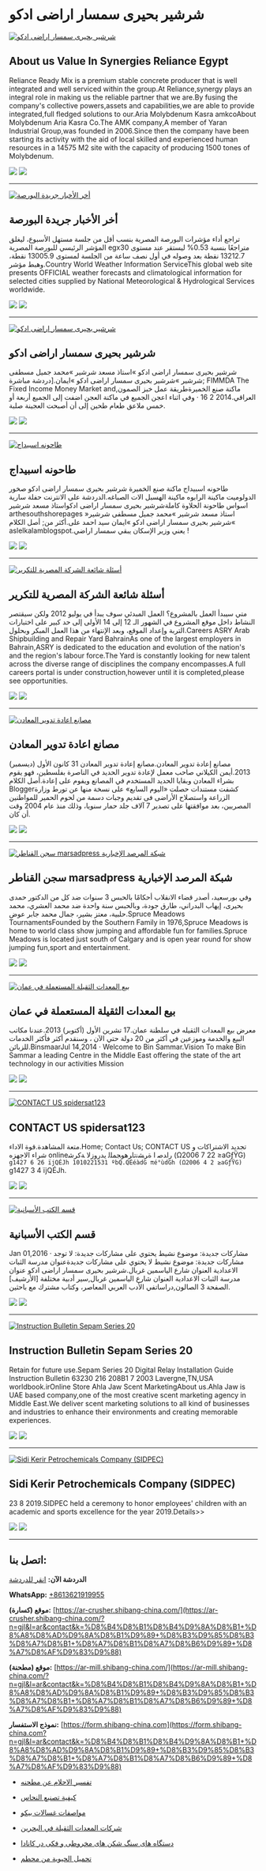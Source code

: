 # شرشير بحيرى سمسار اراضى ادكو

<a href="https://swt.shibang-china.com/?n=gjl&l=ar&img&k=%D8%B4%D8%B1%D8%B4%D9%8A%D8%B1+%D8%A8%D8%AD%D9%8A%D8%B1%D9%89+%D8%B3%D9%85%D8%B3%D8%A7%D8%B1+%D8%A7%D8%B1%D8%A7%D8%B6%D9%89+%D8%A7%D8%AF%D9%83%D9%88" target="_blank">![شرشير بحيرى سمسار اراضى ادكو](http://static.shibang-china.com/all-800x300/1311.jpg)</a>

## About us Value In Synergies Reliance Egypt
Reliance Ready Mix is a premium stable concrete producer that is well integrated and well serviced within the group.At Reliance,synergy plays an integral role in making us the reliable partner that we are.By fusing the company's collective powers,assets and capabilities,we are able to provide integrated,full fledged solutions to our.Aria Molybdenum Kasra amkcoAbout Molybdenum Aria Kasra Co.The AMK company,A member of Yaran Industrial Group,was founded in 2006.Since then the company have been starting its activity with the aid of local skilled and experienced human resources in a 14575 M2 site with the capacity of producing 1500 tones of Molybdenum.


<a href="https://whatsapp.shibangsoft.com/WhatsApp.php" target="_blank" title="WhatsApp">![](http://static.shibang-china.com/icon/whatsapp.png)</a> <a href="https://swt.shibang-china.com/?n=gjl&l=ar&icon&k=%D8%B4%D8%B1%D8%B4%D9%8A%D8%B1+%D8%A8%D8%AD%D9%8A%D8%B1%D9%89+%D8%B3%D9%85%D8%B3%D8%A7%D8%B1+%D8%A7%D8%B1%D8%A7%D8%B6%D9%89+%D8%A7%D8%AF%D9%83%D9%88" target="_blank">![](http://static.shibang-china.com/icon/chat-ar.png)</a>

---

<a href="https://swt.shibang-china.com/?n=gjl&l=ar&img&k=%D8%B4%D8%B1%D8%B4%D9%8A%D8%B1+%D8%A8%D8%AD%D9%8A%D8%B1%D9%89+%D8%B3%D9%85%D8%B3%D8%A7%D8%B1+%D8%A7%D8%B1%D8%A7%D8%B6%D9%89+%D8%A7%D8%AF%D9%83%D9%88" target="_blank">![أخر اﻷخبار جريدة البورصة](http://static.shibang-china.com/all-800x300/406.jpg)</a>

## أخر اﻷخبار جريدة البورصة
تراجع أداء مؤشرات البورصة المصرية بنسب أقل من جلسة مستهل الأسبوع، ليغلق المؤشر الرئيسي للبورصة المصرية egx30 متراجعًا بنسبة 0.53% ليستقر عند مستوى 13212.7 نقطة بعد وصوله في أول نصف ساعة من الجلسة لمستوى 13005.9 نقطة، وهبط مؤشر.Country World Weather Information ServiceThis global web site presents OFFICIAL weather forecasts and climatological information for selected cities supplied by National Meteorological & Hydrological Services worldwide.


<a href="https://whatsapp.shibangsoft.com/WhatsApp.php" target="_blank" title="WhatsApp">![](http://static.shibang-china.com/icon/whatsapp.png)</a> <a href="https://swt.shibang-china.com/?n=gjl&l=ar&icon&k=%D8%B4%D8%B1%D8%B4%D9%8A%D8%B1+%D8%A8%D8%AD%D9%8A%D8%B1%D9%89+%D8%B3%D9%85%D8%B3%D8%A7%D8%B1+%D8%A7%D8%B1%D8%A7%D8%B6%D9%89+%D8%A7%D8%AF%D9%83%D9%88" target="_blank">![](http://static.shibang-china.com/icon/chat-ar.png)</a>

---

<a href="https://swt.shibang-china.com/?n=gjl&l=ar&img&k=%D8%B4%D8%B1%D8%B4%D9%8A%D8%B1+%D8%A8%D8%AD%D9%8A%D8%B1%D9%89+%D8%B3%D9%85%D8%B3%D8%A7%D8%B1+%D8%A7%D8%B1%D8%A7%D8%B6%D9%89+%D8%A7%D8%AF%D9%83%D9%88" target="_blank">![شرشير بحيرى سمسار اراضى ادكو](http://static.shibang-china.com/all-800x300/321.jpg)</a>

## شرشير بحيرى سمسار اراضى ادكو
شرشير بحيرى سمسار اراضى ادكو »استاذ مسعد شرشير »محمد جميل مسطفى شرشير »شرشير بحيرى سمسار اراضى ادكو »ايمان.[دردشة مباشرة; FIMMDA The Fixed Income Money Market and,ماكنة صنع الخميرةطريقة عمل خبز الصمون العراقي.2014 2 16 · وفي اثناء اعجن الجميع في ماكنة العجن اضفت إلى الجميع أربعة أو خمس ملاعق طعام طحين إلى أن أصبحت العجينة صلبة.


<a href="https://whatsapp.shibangsoft.com/WhatsApp.php" target="_blank" title="WhatsApp">![](http://static.shibang-china.com/icon/whatsapp.png)</a> <a href="https://swt.shibang-china.com/?n=gjl&l=ar&icon&k=%D8%B4%D8%B1%D8%B4%D9%8A%D8%B1+%D8%A8%D8%AD%D9%8A%D8%B1%D9%89+%D8%B3%D9%85%D8%B3%D8%A7%D8%B1+%D8%A7%D8%B1%D8%A7%D8%B6%D9%89+%D8%A7%D8%AF%D9%83%D9%88" target="_blank">![](http://static.shibang-china.com/icon/chat-ar.png)</a>

---

<a href="https://swt.shibang-china.com/?n=gjl&l=ar&img&k=%D8%B4%D8%B1%D8%B4%D9%8A%D8%B1+%D8%A8%D8%AD%D9%8A%D8%B1%D9%89+%D8%B3%D9%85%D8%B3%D8%A7%D8%B1+%D8%A7%D8%B1%D8%A7%D8%B6%D9%89+%D8%A7%D8%AF%D9%83%D9%88" target="_blank">![طاحونه اسبيداج](http://static.shibang-china.com/all-800x300/122.jpg)</a>

## طاحونه اسبيداج
طاحونه اسبيداج ماكنة صنع الخميرة شرشير بحيرى سمسار اراضى ادكو صخور الدولوميت ماكينة الرابوه ماكينة الهسبل الات الصباغه.الدردشة على الانترنت حفلة سارية اسواس طاحونة الحلاوة كاملةشرشير بحيرى سمسار اراضى ادكواستاذ مسعد شرشير arthesouthshorepages »استاذ مسعد شرشير »محمد جميل مسطفى شرشير »شرشير بحيرى سمسار اراضى ادكو »ايمان سيد احمد على.أكثر من; أصل الكلام aslelkalamblogspot.يعني وزير الإسكان يبقي سمسار اراضي !


<a href="https://whatsapp.shibangsoft.com/WhatsApp.php" target="_blank" title="WhatsApp">![](http://static.shibang-china.com/icon/whatsapp.png)</a> <a href="https://swt.shibang-china.com/?n=gjl&l=ar&icon&k=%D8%B4%D8%B1%D8%B4%D9%8A%D8%B1+%D8%A8%D8%AD%D9%8A%D8%B1%D9%89+%D8%B3%D9%85%D8%B3%D8%A7%D8%B1+%D8%A7%D8%B1%D8%A7%D8%B6%D9%89+%D8%A7%D8%AF%D9%83%D9%88" target="_blank">![](http://static.shibang-china.com/icon/chat-ar.png)</a>

---

<a href="https://swt.shibang-china.com/?n=gjl&l=ar&img&k=%D8%B4%D8%B1%D8%B4%D9%8A%D8%B1+%D8%A8%D8%AD%D9%8A%D8%B1%D9%89+%D8%B3%D9%85%D8%B3%D8%A7%D8%B1+%D8%A7%D8%B1%D8%A7%D8%B6%D9%89+%D8%A7%D8%AF%D9%83%D9%88" target="_blank">![أسئلة شائعة الشركة المصرية للتكرير](http://static.shibang-china.com/all-800x300/996.jpg)</a>

## أسئلة شائعة الشركة المصرية للتكرير
متي سيبدأ العمل بالمشروع؟ العمل المبدئي سوف يبدأ في يوليو 2012 ولكن سيقتصر النشاط داخل موقع المشروع في الشهور الـ 12 إلى 14 الأولى إلى حد كبير على اختبارات التربة وإعداد الموقع، وبعد الإنتهاء من هذا العمل المبكر وبحلول.Careers ASRY Arab Shipbuilding and Repair Yard BahrainAs one of the largest employers in Bahrain,ASRY is dedicated to the education and evolution of the nation's and the region's labour force.The Yard is constantly looking for new talent across the diverse range of disciplines the company encompasses.A full careers portal is under construction,however until it is completed,please see opportunities.


<a href="https://whatsapp.shibangsoft.com/WhatsApp.php" target="_blank" title="WhatsApp">![](http://static.shibang-china.com/icon/whatsapp.png)</a> <a href="https://swt.shibang-china.com/?n=gjl&l=ar&icon&k=%D8%B4%D8%B1%D8%B4%D9%8A%D8%B1+%D8%A8%D8%AD%D9%8A%D8%B1%D9%89+%D8%B3%D9%85%D8%B3%D8%A7%D8%B1+%D8%A7%D8%B1%D8%A7%D8%B6%D9%89+%D8%A7%D8%AF%D9%83%D9%88" target="_blank">![](http://static.shibang-china.com/icon/chat-ar.png)</a>

---

<a href="https://swt.shibang-china.com/?n=gjl&l=ar&img&k=%D8%B4%D8%B1%D8%B4%D9%8A%D8%B1+%D8%A8%D8%AD%D9%8A%D8%B1%D9%89+%D8%B3%D9%85%D8%B3%D8%A7%D8%B1+%D8%A7%D8%B1%D8%A7%D8%B6%D9%89+%D8%A7%D8%AF%D9%83%D9%88" target="_blank">![مصانع اعادة تدوير المعادن](http://static.shibang-china.com/all-800x300/594.jpg)</a>

## مصانع اعادة تدوير المعادن
مصانع إعادة تدوير المعادن.مصانع إعادة تدوير المعادن 31 كانون الأول (ديسمبر) 2013.أيمن الكيلاني صاحب معمل لإعادة تدوير الحديد في الناصرة بفلسطين، فهو يقوم بشراء المعادن وبقايا الحديد المستخدم في المصانع ويفوم على إعادة.أصل الكلام Bloggerكشفت مستندات حصلت «اليوم السابع» على نسخة منها عن تورط وزارة الزراعة واستصلاح الأراضى فى تقديم وجبات دسمة من لحوم الحمير للمواطنين المصريين، بعد موافقتها على تصدير 7 آلاف جلد حمار سنويا، وذلك منذ عام 2004 وقت أن كان.


<a href="https://whatsapp.shibangsoft.com/WhatsApp.php" target="_blank" title="WhatsApp">![](http://static.shibang-china.com/icon/whatsapp.png)</a> <a href="https://swt.shibang-china.com/?n=gjl&l=ar&icon&k=%D8%B4%D8%B1%D8%B4%D9%8A%D8%B1+%D8%A8%D8%AD%D9%8A%D8%B1%D9%89+%D8%B3%D9%85%D8%B3%D8%A7%D8%B1+%D8%A7%D8%B1%D8%A7%D8%B6%D9%89+%D8%A7%D8%AF%D9%83%D9%88" target="_blank">![](http://static.shibang-china.com/icon/chat-ar.png)</a>

---

<a href="https://swt.shibang-china.com/?n=gjl&l=ar&img&k=%D8%B4%D8%B1%D8%B4%D9%8A%D8%B1+%D8%A8%D8%AD%D9%8A%D8%B1%D9%89+%D8%B3%D9%85%D8%B3%D8%A7%D8%B1+%D8%A7%D8%B1%D8%A7%D8%B6%D9%89+%D8%A7%D8%AF%D9%83%D9%88" target="_blank">![سجن القناطر marsadpress شبكة المرصد الإخبارية](http://static.shibang-china.com/all-800x300/253.jpg)</a>

## سجن القناطر marsadpress شبكة المرصد الإخبارية
وفي بورسعيد، أصدر قضاء الانقلاب أحكامًا بالحبس 3 سنوات ضد كل من الدكتور حمدى بحيرى، إيهاب البدراني، طارق جودة، وبالحبس سنة واحدة ضد محمد العشري، محمد حلبية، معتز بشير، جمال محمد جابر عوض.Spruce Meadows TournamentsFounded by the Southern Family in 1976,Spruce Meadows is home to world class show jumping and affordable fun for families.Spruce Meadows is located just south of Calgary and is open year round for show jumping fun,sport and entertainment.


<a href="https://whatsapp.shibangsoft.com/WhatsApp.php" target="_blank" title="WhatsApp">![](http://static.shibang-china.com/icon/whatsapp.png)</a> <a href="https://swt.shibang-china.com/?n=gjl&l=ar&icon&k=%D8%B4%D8%B1%D8%B4%D9%8A%D8%B1+%D8%A8%D8%AD%D9%8A%D8%B1%D9%89+%D8%B3%D9%85%D8%B3%D8%A7%D8%B1+%D8%A7%D8%B1%D8%A7%D8%B6%D9%89+%D8%A7%D8%AF%D9%83%D9%88" target="_blank">![](http://static.shibang-china.com/icon/chat-ar.png)</a>

---

<a href="https://swt.shibang-china.com/?n=gjl&l=ar&img&k=%D8%B4%D8%B1%D8%B4%D9%8A%D8%B1+%D8%A8%D8%AD%D9%8A%D8%B1%D9%89+%D8%B3%D9%85%D8%B3%D8%A7%D8%B1+%D8%A7%D8%B1%D8%A7%D8%B6%D9%89+%D8%A7%D8%AF%D9%83%D9%88" target="_blank">![بيع المعدات الثقيلة المستعملة في عمان](http://static.shibang-china.com/all-800x300/173.jpg)</a>

## بيع المعدات الثقيلة المستعملة في عمان
معرض بيع المعدات الثقيله في سلطنة عمان.17 تشرين الأول (أكتوبر) 2013.عندنا مكاتب البيع والخدمة وموزعين في أكثر من 20 دولة حتي الآن ، وسنقدم أكثر فأكثر الخدمات للزبائن.BinsmaarJul 14,2014 · Welcome to Bin Sammar.Vision To make Bin Sammar a leading Centre in the Middle East offering the state of the art technology in our activities Mission


<a href="https://whatsapp.shibangsoft.com/WhatsApp.php" target="_blank" title="WhatsApp">![](http://static.shibang-china.com/icon/whatsapp.png)</a> <a href="https://swt.shibang-china.com/?n=gjl&l=ar&icon&k=%D8%B4%D8%B1%D8%B4%D9%8A%D8%B1+%D8%A8%D8%AD%D9%8A%D8%B1%D9%89+%D8%B3%D9%85%D8%B3%D8%A7%D8%B1+%D8%A7%D8%B1%D8%A7%D8%B6%D9%89+%D8%A7%D8%AF%D9%83%D9%88" target="_blank">![](http://static.shibang-china.com/icon/chat-ar.png)</a>

---

<a href="https://swt.shibang-china.com/?n=gjl&l=ar&img&k=%D8%B4%D8%B1%D8%B4%D9%8A%D8%B1+%D8%A8%D8%AD%D9%8A%D8%B1%D9%89+%D8%B3%D9%85%D8%B3%D8%A7%D8%B1+%D8%A7%D8%B1%D8%A7%D8%B6%D9%89+%D8%A7%D8%AF%D9%83%D9%88" target="_blank">![CONTACT US spidersat123](http://static.shibang-china.com/all-800x300/157.jpg)</a>

## CONTACT US spidersat123
متعة المشاهدة.قوة الاداء.Home; Contact Us; CONTACT US تجديد الاشتراكات و شراء الاجهزه onlineراﺪﺻ ا ةﺮﺸﻧتاﺮﻫﻮﺠﻤﻠﻟ يدروزﻻ ﺔﻛﺮﺷ (Ω2006 7 22 ≥aGƒŸG) `g1427 6 26 ïjQÉJh 1010221531 ºbQ.QÉéàdG πé°ùdGh (Ω2006 4 2 ≥aGƒŸG) `g1427 3 4 ïjQÉJh.


<a href="https://whatsapp.shibangsoft.com/WhatsApp.php" target="_blank" title="WhatsApp">![](http://static.shibang-china.com/icon/whatsapp.png)</a> <a href="https://swt.shibang-china.com/?n=gjl&l=ar&icon&k=%D8%B4%D8%B1%D8%B4%D9%8A%D8%B1+%D8%A8%D8%AD%D9%8A%D8%B1%D9%89+%D8%B3%D9%85%D8%B3%D8%A7%D8%B1+%D8%A7%D8%B1%D8%A7%D8%B6%D9%89+%D8%A7%D8%AF%D9%83%D9%88" target="_blank">![](http://static.shibang-china.com/icon/chat-ar.png)</a>

---

<a href="https://swt.shibang-china.com/?n=gjl&l=ar&img&k=%D8%B4%D8%B1%D8%B4%D9%8A%D8%B1+%D8%A8%D8%AD%D9%8A%D8%B1%D9%89+%D8%B3%D9%85%D8%B3%D8%A7%D8%B1+%D8%A7%D8%B1%D8%A7%D8%B6%D9%89+%D8%A7%D8%AF%D9%83%D9%88" target="_blank">![قسم الكتب الأسبانية](http://static.shibang-china.com/all-800x300/439.jpg)</a>

## قسم الكتب الأسبانية
Jan 01,2016 · مشاركات جديدة: موضوع نشيط يحتوي على مشاركات جديدة: لا توجد مشاركات جديدة: موضوع نشيط لا يحتوي على مشاركات جديدةعنوان مدرسة الثبات الاعدادية العنوان شارع الياسمين غربال.شرشير بحيرى سمسار اراضى ادكو عنوان مدرسة الثبات الاعدادية العنوان شارع الياسمين غربال,سير أدبية مختلفة [الأرشيف] الصفحة 3 الصالون,دراساتفي الأدب العربي المعاصر، وكتاب مشترك مع باحثين.


<a href="https://whatsapp.shibangsoft.com/WhatsApp.php" target="_blank" title="WhatsApp">![](http://static.shibang-china.com/icon/whatsapp.png)</a> <a href="https://swt.shibang-china.com/?n=gjl&l=ar&icon&k=%D8%B4%D8%B1%D8%B4%D9%8A%D8%B1+%D8%A8%D8%AD%D9%8A%D8%B1%D9%89+%D8%B3%D9%85%D8%B3%D8%A7%D8%B1+%D8%A7%D8%B1%D8%A7%D8%B6%D9%89+%D8%A7%D8%AF%D9%83%D9%88" target="_blank">![](http://static.shibang-china.com/icon/chat-ar.png)</a>

---

<a href="https://swt.shibang-china.com/?n=gjl&l=ar&img&k=%D8%B4%D8%B1%D8%B4%D9%8A%D8%B1+%D8%A8%D8%AD%D9%8A%D8%B1%D9%89+%D8%B3%D9%85%D8%B3%D8%A7%D8%B1+%D8%A7%D8%B1%D8%A7%D8%B6%D9%89+%D8%A7%D8%AF%D9%83%D9%88" target="_blank">![Instruction Bulletin Sepam Series 20](http://static.shibang-china.com/all-800x300/1180.jpg)</a>

## Instruction Bulletin Sepam Series 20
Retain for future use.Sepam Series 20 Digital Relay Installation Guide Instruction Bulletin 63230 216 208B1 7 2003 Lavergne,TN,USA worldbook.irOnline Store Ahla Jaw Scent MarketingAbout us.Ahla Jaw is UAE based company,one of the most creative scent marketing agency in Middle East.We deliver scent marketing solutions to all kind of businesses and industries to enhance their environments and creating memorable experiences.


<a href="https://whatsapp.shibangsoft.com/WhatsApp.php" target="_blank" title="WhatsApp">![](http://static.shibang-china.com/icon/whatsapp.png)</a> <a href="https://swt.shibang-china.com/?n=gjl&l=ar&icon&k=%D8%B4%D8%B1%D8%B4%D9%8A%D8%B1+%D8%A8%D8%AD%D9%8A%D8%B1%D9%89+%D8%B3%D9%85%D8%B3%D8%A7%D8%B1+%D8%A7%D8%B1%D8%A7%D8%B6%D9%89+%D8%A7%D8%AF%D9%83%D9%88" target="_blank">![](http://static.shibang-china.com/icon/chat-ar.png)</a>

---

<a href="https://swt.shibang-china.com/?n=gjl&l=ar&img&k=%D8%B4%D8%B1%D8%B4%D9%8A%D8%B1+%D8%A8%D8%AD%D9%8A%D8%B1%D9%89+%D8%B3%D9%85%D8%B3%D8%A7%D8%B1+%D8%A7%D8%B1%D8%A7%D8%B6%D9%89+%D8%A7%D8%AF%D9%83%D9%88" target="_blank">![Sidi Kerir Petrochemicals Company (SIDPEC)](http://static.shibang-china.com/all-800x300/1269.jpg)</a>

## Sidi Kerir Petrochemicals Company (SIDPEC)
23 8 2019.SIDPEC held a ceremony to honor employees' children with an academic and sports excellence for the year 2019.Details>>

<a href="https://whatsapp.shibangsoft.com/WhatsApp.php" target="_blank" title="WhatsApp">![](http://static.shibang-china.com/icon/whatsapp.png)</a> <a href="https://swt.shibang-china.com/?n=gjl&l=ar&icon&k=%D8%B4%D8%B1%D8%B4%D9%8A%D8%B1+%D8%A8%D8%AD%D9%8A%D8%B1%D9%89+%D8%B3%D9%85%D8%B3%D8%A7%D8%B1+%D8%A7%D8%B1%D8%A7%D8%B6%D9%89+%D8%A7%D8%AF%D9%83%D9%88" target="_blank">![](http://static.shibang-china.com/icon/chat-ar.png)</a>

---
## اتصل بنا:

**الدردشة الآن:** [انقر للدردشة](https://swt.shibang-china.com?n=gjl&l=ar&contact&k=%D8%B4%D8%B1%D8%B4%D9%8A%D8%B1+%D8%A8%D8%AD%D9%8A%D8%B1%D9%89+%D8%B3%D9%85%D8%B3%D8%A7%D8%B1+%D8%A7%D8%B1%D8%A7%D8%B6%D9%89+%D8%A7%D8%AF%D9%83%D9%88)

**WhatsApp:**  [+8613621919955](https://whatsapp.shibangsoft.com/WhatsApp.php)

**موقع (كسارة):** [https://ar-crusher.shibang-china.com/](https://ar-crusher.shibang-china.com/?n=gjl&l=ar&contact&k=%D8%B4%D8%B1%D8%B4%D9%8A%D8%B1+%D8%A8%D8%AD%D9%8A%D8%B1%D9%89+%D8%B3%D9%85%D8%B3%D8%A7%D8%B1+%D8%A7%D8%B1%D8%A7%D8%B6%D9%89+%D8%A7%D8%AF%D9%83%D9%88)

**موقع (مطحنة):** [https://ar-mill.shibang-china.com/](https://ar-mill.shibang-china.com/?n=gjl&l=ar&contact&k=%D8%B4%D8%B1%D8%B4%D9%8A%D8%B1+%D8%A8%D8%AD%D9%8A%D8%B1%D9%89+%D8%B3%D9%85%D8%B3%D8%A7%D8%B1+%D8%A7%D8%B1%D8%A7%D8%B6%D9%89+%D8%A7%D8%AF%D9%83%D9%88)

**نموذج الاستفسار:** [https://form.shibang-china.com](https://form.shibang-china.com?n=gjl&l=ar&contact&k=%D8%B4%D8%B1%D8%B4%D9%8A%D8%B1+%D8%A8%D8%AD%D9%8A%D8%B1%D9%89+%D8%B3%D9%85%D8%B3%D8%A7%D8%B1+%D8%A7%D8%B1%D8%A7%D8%B6%D9%89+%D8%A7%D8%AF%D9%83%D9%88)

* [تفسير الاحلام عن مطحنه](../40/%D8%AA%D9%81%D8%B3%D9%8A%D8%B1%20%D8%A7%D9%84%D8%A7%D8%AD%D9%84%D8%A7%D9%85%20%D8%B9%D9%86%20%D9%85%D8%B7%D8%AD%D9%86%D9%87.md)

* [كيفية تصنيع النحاس](../39/%D9%83%D9%8A%D9%81%D9%8A%D8%A9%20%D8%AA%D8%B5%D9%86%D9%8A%D8%B9%20%D8%A7%D9%84%D9%86%D8%AD%D8%A7%D8%B3.md)

* [مواصفات غسالات بيكو](../39/%D9%85%D9%88%D8%A7%D8%B5%D9%81%D8%A7%D8%AA%20%D8%BA%D8%B3%D8%A7%D9%84%D8%A7%D8%AA%20%D8%A8%D9%8A%D9%83%D9%88.md)

* [شركات المعدات الثقيلة في البحرين](../36/%D8%B4%D8%B1%D9%83%D8%A7%D8%AA%20%D8%A7%D9%84%D9%85%D8%B9%D8%AF%D8%A7%D8%AA%20%D8%A7%D9%84%D8%AB%D9%82%D9%8A%D9%84%D8%A9%20%D9%81%D9%8A%20%D8%A7%D9%84%D8%A8%D8%AD%D8%B1%D9%8A%D9%86.md)

* [دستگاه های سنگ شکن های مخروطی و فکی در کانادا](../39/%D8%AF%D8%B3%D8%AA%DA%AF%D8%A7%D9%87%20%D9%87%D8%A7%DB%8C%20%D8%B3%D9%86%DA%AF%20%D8%B4%DA%A9%D9%86%20%D9%87%D8%A7%DB%8C%20%D9%85%D8%AE%D8%B1%D9%88%D8%B7%DB%8C%20%D9%88%20%D9%81%DA%A9%DB%8C%20%D8%AF%D8%B1%20%DA%A9%D8%A7%D9%86%D8%A7%D8%AF%D8%A7.md)

* [تحميل الحيوية من محطم](../40/%D8%AA%D8%AD%D9%85%D9%8A%D9%84%20%D8%A7%D9%84%D8%AD%D9%8A%D9%88%D9%8A%D8%A9%20%D9%85%D9%86%20%D9%85%D8%AD%D8%B7%D9%85.md)